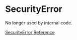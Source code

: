 # SecurityError

No longer used by internal code.

[SecurityError Reference](https://ruby-doc.org/core-2.7.0/SecurityError.html)
